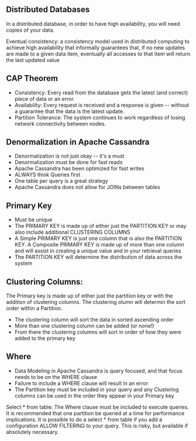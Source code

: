 ## Distributed Databases
In a distributed database, in order to have high availability, you will need copies of your data.

Eventual consistency: a consistency model used in distributed computing to achieve high availability that informally guarantees that, if no new updates are made to a given data item, eventually all accesses to that item will return the last updated value
## CAP Theorem
- Consistency: Every read from the database gets the latest (and correct) piece of data or an error.
- Availability: Every request is received and a response is given -- without a guarantee that the data is the latest update.
- Partition Tolerance: The system continues to work regardless of losing network connectivity between nodes.

## Denormalization in Apache Cassandra
- Denormalization is not just okay -- it's a must
- Denormalization must be done for fast reads
- Apache Cassandra has been optimized for fast writes
- ALWAYS think Queries first
- One table per query is a great strategy
- Apache Cassandra does not allow for JOINs between tables


## Primary Key
- Must be unique
- The PRIMARY KEY is made up of either just the PARTITION KEY or may also include additional CLUSTERING COLUMNS
- A Simple PRIMARY KEY is just one column that is also the PARTITION KEY. A Composite PRIMARY KEY is made up of more than one column and will assist in creating a unique value and in your retrieval queries
- The PARTITION KEY will determine the distribution of data across the system

## Clustering Columns:
The Primary key is made up of either just the partition key or with the addition of clustering columns. The clustering olumn will determin the sort order within a Partition.
- The clustering column will sort the data in sorted ascending order
- More than one clustering column can be added (or none!)
- From there the clustering columns will sort in order of how they were added to the primary key

## Where
- Data Modeling in Apache Cassandra is query focused, and that focus needs to be on the WHERE clause
- Failure to include a WHERE clause will result in an error
- The Partition key must be included in your query and any Clustering columns can be used in the order they appear in your Primary key

Select * from table: The Where clause must be included to execute queries. It is recommended that one partition be queried at a time for performance implications. It is possible to do a select * from table if you add a configuration ALLOW FILTERING to your query. This is risky, but available if absolutely necessary.
